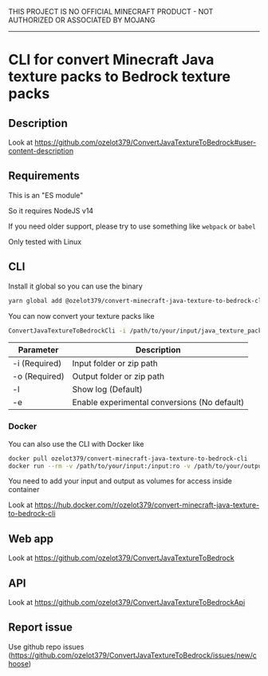 THIS PROJECT IS NO OFFICIAL MINECRAFT PRODUCT - NOT AUTHORIZED OR ASSOCIATED BY MOJANG

---

# CLI for convert Minecraft Java texture packs to Bedrock texture packs

## Description

Look at https://github.com/ozelot379/ConvertJavaTextureToBedrock#user-content-description

## Requirements

This is an "ES module"

So it requires NodeJS v14

If you need older support, please try to use something like `webpack` or `babel`

Only tested with Linux

## CLI

Install it global so you can use the binary

```bash
yarn global add @ozelot379/convert-minecraft-java-texture-to-bedrock-cli
```

You can now convert your texture packs like

```bash
ConvertJavaTextureToBedrockCli -i /path/to/your/input/java_texture_pack.zip -o /path/to/your/output/bedrock_texture_pack.mcpack
```

| Parameter | Description |
|-----------|-------------|
| -i (Required) | Input folder or zip path |
| -o (Required) | Output folder or zip path |
| -l | Show log (Default) |
| -e | Enable experimental conversions (No default) |

### Docker

You can also use the CLI with Docker like

```bash
docker pull ozelot379/convert-minecraft-java-texture-to-bedrock-cli
docker run --rm -v /path/to/your/input:/input:ro -v /path/to/your/output:/output ozelot379/convert-minecraft-java-texture-to-bedrock-cli -i /input/java_texture_pack.zip -o /output/bedrock_texture_pack.mcpack
```

You need to add your input and output as volumes for access inside container

Look at https://hub.docker.com/r/ozelot379/convert-minecraft-java-texture-to-bedrock-cli

## Web app

Look at https://github.com/ozelot379/ConvertJavaTextureToBedrock

## API

Look at https://github.com/ozelot379/ConvertJavaTextureToBedrockApi

## Report issue

Use github repo issues (https://github.com/ozelot379/ConvertJavaTextureToBedrock/issues/new/choose)
